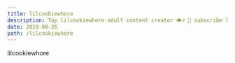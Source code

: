 ```yaml
---
title: lilcookiewhore
description: Top lilcookiewhore adult content creator 👁♐️ 👑 subscribe lilcookiewhore to my porn site below IG lilcookiewhore
date: 2019-08-26
path: /lilcookiewhore
---
```


lilcookiewhore
